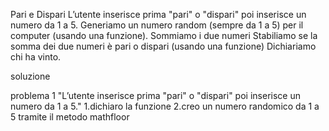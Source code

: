Pari e Dispari
L’utente inserisce prima  "pari" o "dispari" poi inserisce un numero da 1 a 5. Generiamo un numero random (sempre da 1 a 5) per il computer (usando una funzione).
Sommiamo i due numeri
Stabiliamo se la somma dei due numeri è pari o dispari (usando una funzione)
Dichiariamo chi ha vinto.

soluzione

problema 1 "L’utente inserisce prima  "pari" o "dispari" poi inserisce un numero da 1 a 5."
1.dichiaro la funzione
2.creo un numero randomico da 1 a 5 tramite il metodo mathfloor